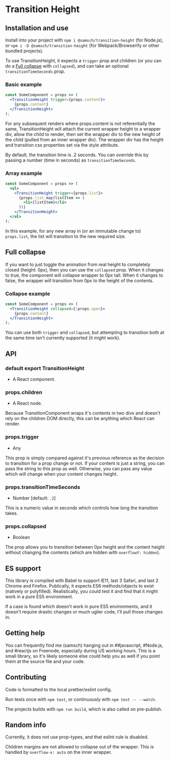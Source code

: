 # Transition Height

## Installation and use
Install into your project with `npm i @samsch/transition-height` (for Node.js), or `npm i -D @samsch/transition-height` (for Webpack/Browserify or other bundled projects).

To use TransitionHeight, it expects a `trigger` prop and children (or you can do a [Full collapse](#full-collapse) with `collapsed`), and can take an optional `transitionTimeSeconds` prop.

### Basic example
```jsx
const SomeComponent = props => (
  <TransitionHeight trigger={props.content}>
    {props.content}
  </TransitionHeight>
);
```
For any subsequent renders where props.content is not referentially the same, TransitionHeight will attach the current wrapper height to a wrapper div, allow the child to render, then set the wrapper div to the new height of the child (pulled from an inner wrapper div). The wrapper div has the height and transition css properties set via the style attribute.

By default, the transition time is .2 seconds. You can override this by passing a number (time in seconds) as `transitionTimeSeconds`.

### Array example
```jsx
const SomeComponent = props => (
  <ul>
    <TransitionHeight trigger={props.list}>
      {props.list.map(listItem => (
        <li>{listItem}</li>
      ))}
    </TransitionHeight>
  </ul>
);
```
In this example, for any new array in (or an immutable change to) `props.list`, the list will transition to the new required size.

## Full collapse

If you want to just toggle the animation from real height to completely closed (height: 0px), then you can use the `collapsed` prop. When it changes to true, the component will collapse wrapper to 0px tall. When it changes to false, the wrapper will transition from 0px to the height of the contents.

### Collapse example
```jsx
const SomeComponent = props => (
  <TransitionHeight collapsed={!props.open}>
    {props.content}
  </TransitionHeight>
);
```

You can use both `trigger` and `collapsed`, but attempting to transition both at the same time isn't currently supported (it *might* work).

## API

### default export TransitionHeight
- A React component.

### props.children
- A React node.

Because TransitionComponent wraps it's contents in two divs and doesn't rely on the children DOM directly, this can be anything which React can render.

### props.trigger
- Any

This prop is simply compared against it's previous reference as the decision to transition for a prop change or not. If your content is just a string, you can pass the string to this prop as well. Otherwise, you can pass any value which will change when your content changes height.

### props.transitionTimeSeconds
- Number [default: `.2`]

This is a numeric value in seconds which controls how long the transition takes.

### props.collapsed
- Boolean

The prop allows you to transition between 0px height and the content height without changing the contents (which are hidden with `overflowY: hidden`).

## ES support
This library is compiled with Babel to support IE11, last 3 Safari, and last 2 Chrome and Firefox. Publically, it expects ES6 methods/objects to exist (natively or polyfilled). Realistically, you could test it and find that it might work in a pure ES5 environment.

If a case is found which doesn't work in pure ES5 environments, and it doesn't require drastic changes or much uglier code, I'll pull those changes in.

## Getting help
You can frequently find me (samsch) hanging out in ##javascript, #Node.js, and #reactjs on Freenode, especially during US working hours. This is a small library, so it's likely someone else could help you as well if you point them at the source file and your code.

## Contributing
Code is formatted to the local prettier/eslint config.

Run tests once with `npm test`, or continuously with `npm test -- --watch`.

The projects builds with `npm run build`, which is also called on pre-publish.

## Random info

Currently, it does not use prop-types, and that eslint rule is disabled.

Children margins are not allowed to collapse out of the wrapper. This is handled by `overflow-x: auto` on the inner wrapper.
